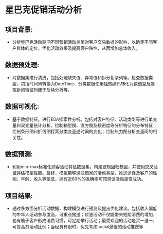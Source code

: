 # 星巴克促销活动分析

## 项目背景:
- 分析星巴克活动期间不同营销活动类型对客户交易数据的影响，以确定不同客户群体的定位，优化活动效果及提高客户粘性，从而增加总体收入。

## 数据预处理:
- 对数据集进行清洗，包括处理缺失值、异常值和拆分复杂列等。检查数据类型，包括时间列转换为DateTime、分类数据使用独热编码转化为数值型及提取新的特征列便于后续分析等。

## 数据可视化:
- 基于数据特征，进行EDA探索性分析。包括对客户特征、活动类型等进行单变量和双变量统计分析。绘制箱型图、直方图及核密度等分析特征的分布特征；绘制条形图和折线图探索分类变量遂时间的变化；绘制热力图分析变量间的相关性。

## 数据预测:
- 利用min-max标准化顾客活动特征数据集，构建逻辑回归模型，并使用交叉验证评估模型性能。最终，模型能够通过商家的活动类型、推送途径及客户的性别、年龄、收入等信息，拥有近80%的准确率可预测该活动是否成功。

## 项目结果:
- 通过多方面分析活动数据，构建模型进行预测及提出优化建议。包括收入偏低的中年人活动参与度高，可重点推送；优惠活动不仅能带来短期消费的增加，也有助于客户形成消费习惯，可定期举行活动；最受欢迎的活动是买一送一，可提高其活动比例；当经费有限时，优先考虑social途径的活动推送等
